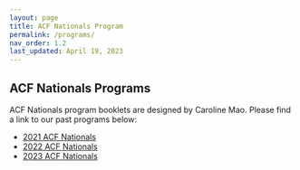 ```yaml
---
layout: page
title: ACF Nationals Program
permalink: /programs/
nav_order: 1.2
last_updated: April 19, 2023
---
```


## ACF Nationals Programs

ACF Nationals program booklets are designed by Caroline Mao. Please find a link to our past programs below:

<ul>
<li><a href="https://drive.google.com/file/d/1V_YhzAEVA_lpwJpCNEPFyKdRq3EWbrDT/view?usp=sharing">2021 ACF Nationals</a></li>
<li><a href="https://drive.google.com/file/d/1VJgnM1VWt27MmTCSx34_5SZYrRMds_hO/view?usp=sharing">2022 ACF Nationals</a></li>
<li><a href="https://drive.google.com/file/d/1fV9K6vTazrlP4BESBacLQ6zpXXNIK0Ev/view?usp=sharing">2023 ACF Nationals</a></li>
<ul>
